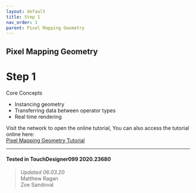 ```yaml
---
layout: default
title: Step 1
nav_order: 1
parent: Pixel Mapping Geometry
---
```


## Pixel Mapping Geometry
# Step 1

Core Concepts

* Instancing geometry
* Transferring data between operator types
* Real time rendering


Visit the network to open the online tutorial, You can also access the tutorial online here:  
[Pixel Mapping Geometry Tutorial](http://matthewragan.com/2015/08/18/advanced-instancing-pixel-mapping-geometry-touchdesigner/)

---

#### Tested in TouchDesigner099 2020.23680 
>*Updated 06.03.20*  
Matthew Ragan  
Zoe Sandoval  